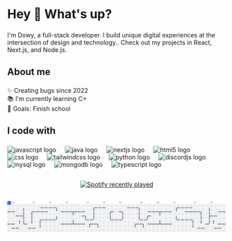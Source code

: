 <h1 align="left">Hey 👋 What's up?</h1>

###

<p align="left">I'm Dowy, a full-stack developer. I build unique digital experiences at the intersection of design and technology.. Check out my projects in React, Next.js, and Node.js.</p>

###

<h2 align="left">About me</h2>

###

<p align="left">✨ Creating bugs since 2022<br>📚 I'm currently learning C+<br>🎯 Goals: Finish school</p>

###

<h2 align="left">I code with</h2>

###

<div align="left">
  <img src="https://cdn.jsdelivr.net/gh/devicons/devicon/icons/javascript/javascript-original.svg" height="40" alt="javascript logo"  />
  <img width="12" />
  <img src="https://cdn.jsdelivr.net/gh/devicons/devicon/icons/java/java-original.svg" height="40" alt="java logo"  />
  <img width="12" />
  <img src="https://cdn.jsdelivr.net/gh/devicons/devicon/icons/nextjs/nextjs-original.svg" height="40" alt="nextjs logo"  />
  <img width="12" />
  <img src="https://cdn.jsdelivr.net/gh/devicons/devicon/icons/html5/html5-original.svg" height="40" alt="html5 logo"  />
  <img width="12" />
  <img src="https://cdn.jsdelivr.net/gh/devicons/devicon/icons/css3/css3-original.svg" height="40" alt="css logo"  />
  <img width="12" />
  <img src="https://cdn.jsdelivr.net/gh/devicons/devicon/icons/tailwindcss/tailwindcss-original-wordmark.svg" height="40" alt="tailwindcss logo"  />
  <img width="12" />
  <img src="https://cdn.jsdelivr.net/gh/devicons/devicon/icons/python/python-original.svg" height="40" alt="python logo"  />
  <img width="12" />
  <img src="https://cdn.jsdelivr.net/gh/devicons/devicon/icons/discordjs/discordjs-original.svg" height="40" alt="discordjs logo"  />
  <img width="12" />
  <img src="https://cdn.jsdelivr.net/gh/devicons/devicon/icons/mysql/mysql-original.svg" height="40" alt="mysql logo"  />
  <img width="12" />
  <img src="https://cdn.jsdelivr.net/gh/devicons/devicon/icons/mongodb/mongodb-original.svg" height="40" alt="mongodb logo"  />
  <img width="12" />
  <img src="https://cdn.jsdelivr.net/gh/devicons/devicon/icons/typescript/typescript-original.svg" height="40" alt="typescript logo"  />
</div>

###

<h2 align="left"></h2>

###

<div align="center">
  <a href="https://open.spotify.com/user/31vwn75kuoaswn65bdgg2qrczccm">
    <img src="https://spotify-recently-played-readme.vercel.app/api?user=31vwn75kuoaswn65bdgg2qrczccm&count=5&unique=false" alt="Spotify recently played"  />
  </a>
</div>

###

<h2 align="left"></h2>

###

<picture>
  <source media="(prefers-color-scheme: dark)" srcset="https://raw.githubusercontent.com/dowyxyz/dowyxyz/output/pacman-contribution-graph-dark.svg">
  <source media="(prefers-color-scheme: light)" srcset="https://raw.githubusercontent.com/dowyxyz/dowyxyz/output/pacman-contribution-graph.svg">
  <img alt="pacman contribution graph" src="https://raw.githubusercontent.com/dowyxyz/dowyxyz/output/pacman-contribution-graph.svg">
</picture>

###
